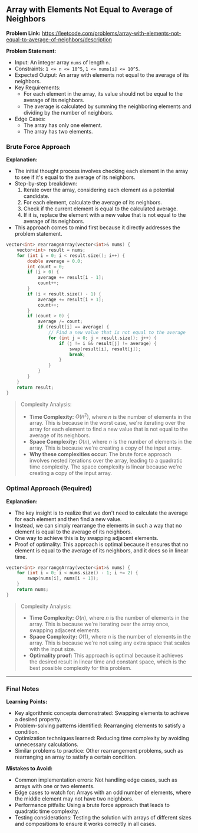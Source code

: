 ## Array with Elements Not Equal to Average of Neighbors

**Problem Link:** https://leetcode.com/problems/array-with-elements-not-equal-to-average-of-neighbors/description

**Problem Statement:**
- Input: An integer array `nums` of length `n`.
- Constraints: `1 <= n <= 10^5`, `1 <= nums[i] <= 10^5`.
- Expected Output: An array with elements not equal to the average of its neighbors.
- Key Requirements: 
    - For each element in the array, its value should not be equal to the average of its neighbors.
    - The average is calculated by summing the neighboring elements and dividing by the number of neighbors.
- Edge Cases: 
    - The array has only one element.
    - The array has two elements.

### Brute Force Approach

**Explanation:**
- The initial thought process involves checking each element in the array to see if it's equal to the average of its neighbors.
- Step-by-step breakdown:
    1. Iterate over the array, considering each element as a potential candidate.
    2. For each element, calculate the average of its neighbors.
    3. Check if the current element is equal to the calculated average.
    4. If it is, replace the element with a new value that is not equal to the average of its neighbors.
- This approach comes to mind first because it directly addresses the problem statement.

```cpp
vector<int> rearrangeArray(vector<int>& nums) {
    vector<int> result = nums;
    for (int i = 0; i < result.size(); i++) {
        double average = 0.0;
        int count = 0;
        if (i > 0) {
            average += result[i - 1];
            count++;
        }
        if (i < result.size() - 1) {
            average += result[i + 1];
            count++;
        }
        if (count > 0) {
            average /= count;
            if (result[i] == average) {
                // Find a new value that is not equal to the average
                for (int j = 0; j < result.size(); j++) {
                    if (j != i && result[j] != average) {
                        swap(result[i], result[j]);
                        break;
                    }
                }
            }
        }
    }
    return result;
}
```

> Complexity Analysis:
> - **Time Complexity:** $O(n^2)$, where $n$ is the number of elements in the array. This is because in the worst case, we're iterating over the array for each element to find a new value that is not equal to the average of its neighbors.
> - **Space Complexity:** $O(n)$, where $n$ is the number of elements in the array. This is because we're creating a copy of the input array.
> - **Why these complexities occur:** The brute force approach involves nested iterations over the array, leading to a quadratic time complexity. The space complexity is linear because we're creating a copy of the input array.

### Optimal Approach (Required)

**Explanation:**
- The key insight is to realize that we don't need to calculate the average for each element and then find a new value.
- Instead, we can simply rearrange the elements in such a way that no element is equal to the average of its neighbors.
- One way to achieve this is by swapping adjacent elements.
- Proof of optimality: This approach is optimal because it ensures that no element is equal to the average of its neighbors, and it does so in linear time.

```cpp
vector<int> rearrangeArray(vector<int>& nums) {
    for (int i = 0; i < nums.size() - 1; i += 2) {
        swap(nums[i], nums[i + 1]);
    }
    return nums;
}
```

> Complexity Analysis:
> - **Time Complexity:** $O(n)$, where $n$ is the number of elements in the array. This is because we're iterating over the array once, swapping adjacent elements.
> - **Space Complexity:** $O(1)$, where $n$ is the number of elements in the array. This is because we're not using any extra space that scales with the input size.
> - **Optimality proof:** This approach is optimal because it achieves the desired result in linear time and constant space, which is the best possible complexity for this problem.

---

### Final Notes

**Learning Points:**
- Key algorithmic concepts demonstrated: Swapping elements to achieve a desired property.
- Problem-solving patterns identified: Rearranging elements to satisfy a condition.
- Optimization techniques learned: Reducing time complexity by avoiding unnecessary calculations.
- Similar problems to practice: Other rearrangement problems, such as rearranging an array to satisfy a certain condition.

**Mistakes to Avoid:**
- Common implementation errors: Not handling edge cases, such as arrays with one or two elements.
- Edge cases to watch for: Arrays with an odd number of elements, where the middle element may not have two neighbors.
- Performance pitfalls: Using a brute force approach that leads to quadratic time complexity.
- Testing considerations: Testing the solution with arrays of different sizes and compositions to ensure it works correctly in all cases.